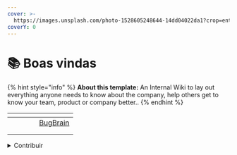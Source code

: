 ```yaml
---
cover: >-
  https://images.unsplash.com/photo-1528605248644-14dd04022da1?crop=entropy&cs=tinysrgb&fm=jpg&ixid=MnwxOTcwMjR8MHwxfHNlYXJjaHwxMHx8dGVhbSUyMG9mJTIwcGVvcGxlfGVufDB8fHx8MTY2MDMxNzQzNg&ixlib=rb-1.2.1&q=80
coverY: 0
---
```


# 📚 Boas vindas

{% hint style="info" %}
**About this template:** An Internal Wiki to lay out everything anyone needs to know about the company, help others get to know your team, product or company better..
{% endhint %}



<table data-view="cards"><thead><tr><th></th><th></th><th></th><th data-type="content-ref"></th><th data-hidden data-card-target data-type="content-ref"></th></tr></thead><tbody><tr><td></td><td></td><td></td><td></td><td><a href="http://127.0.0.1:5000/o/syKZshR4asZUMl5fHNDR/s/njpDosEtswaWmHWotOJk/">BugBrain</a></td></tr><tr><td></td><td></td><td></td><td></td><td></td></tr><tr><td></td><td></td><td></td><td></td><td></td></tr></tbody></table>

<details>

<summary>Contribuir</summary>

Se você acredita que merece entrar para o conselho, [prove seu valor](https://discord.gg/DeenDWt9mX).

</details>
